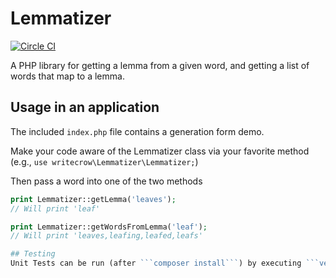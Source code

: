 # Lemmatizer

[![Circle CI](https://circleci.com/gh/writecrow/lemmatizer.svg?style=shield)](https://circleci.com/gh/writecrow/lemmatizer)

A PHP library for getting a lemma from a given word, and getting a list of words
that map to a lemma.

## Usage in an application
The included `index.php` file contains a generation form demo.

Make your code aware of the Lemmatizer class via your favorite method
(e.g., `use writecrow\Lemmatizer\Lemmatizer;`)

Then pass a word into one of the two methods
```php
print Lemmatizer::getLemma('leaves');
// Will print 'leaf'

print Lemmatizer::getWordsFromLemma('leaf');
// Will print 'leaves,leafing,leafed,leafs'

## Testing
Unit Tests can be run (after ```composer install```) by executing ```vendor/bin/phpunit```